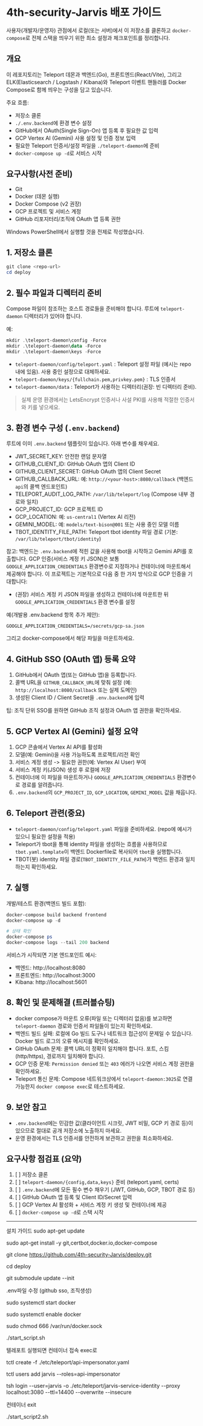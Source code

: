 # 4th-security-Jarvis 배포 가이드

사용자(개발자/운영자) 관점에서 로컬(또는 서버)에서 이 저장소를 클론하고 `docker-compose`로 전체 스택을 띄우기 위한 최소 설정과 체크포인트를 정리합니다.

## 개요

이 레포지토리는 Teleport 데몬과 백엔드(Go), 프론트엔드(React/Vite), 그리고 ELK(Elasticsearch / Logstash / Kibana)와 Teleport 이벤트 핸들러를 Docker Compose로 함께 띄우는 구성을 담고 있습니다.

주요 흐름:
- 저장소 클론
- `./.env.backend`에 환경 변수 설정
- GitHub에서 OAuth(Single Sign-On) 앱 등록 후 필요한 값 입력
- GCP Vertex AI (Gemini) 사용 설정 및 인증 정보 입력
- 필요한 Teleport 인증서/설정 파일을 `./teleport-daemon`에 준비
- `docker-compose up -d`로 서비스 시작

## 요구사항(사전 준비)

- Git
- Docker (데몬 실행)
- Docker Compose (v2 권장)
- GCP 프로젝트 및 서비스 계정
- GitHub 리포지터리/조직에 OAuth 앱 등록 권한

Windows PowerShell에서 실행할 것을 전제로 작성했습니다.

## 1. 저장소 클론

```powershell
git clone <repo-url>
cd deploy
```

## 2. 필수 파일과 디렉터리 준비

Compose 파일이 참조하는 호스트 경로들을 준비해야 합니다. 루트에 `teleport-daemon` 디렉터리가 있어야 합니다.

예:

```powershell
mkdir .\teleport-daemon\config -Force
mkdir .\teleport-daemon\data -Force
mkdir .\teleport-daemon\keys -Force
```

- `teleport-daemon/config/teleport.yaml` : Teleport 설정 파일 (예시는 repo 내에 있음). 사용 중인 설정으로 대체하세요.
- `teleport-daemon/keys/{fullchain.pem,privkey.pem}` : TLS 인증서
- `teleport-daemon/data` : Teleport가 사용하는 디렉터리(권장: 빈 디렉터리 준비).

> 실제 운영 환경에서는 LetsEncrypt 인증서나 사설 PKI를 사용해 적절한 인증서와 키를 넣으세요.

## 3. 환경 변수 구성 (`.env.backend`)

루트에 이미 `.env.backend` 템플릿이 있습니다. 아래 변수를 채우세요.

- JWT_SECRET_KEY: 안전한 랜덤 문자열
- GITHUB_CLIENT_ID: GitHub OAuth 앱의 Client ID
- GITHUB_CLIENT_SECRET: GitHub OAuth 앱의 Client Secret
- GITHUB_CALLBACK_URL: 예: `http://<your-host>:8080/callback` (백엔드 `api`의 콜백 엔드포인트)
- TELEPORT_AUDIT_LOG_PATH: `/var/lib/teleport/log` (Compose 내부 경로와 일치)
- GCP_PROJECT_ID: GCP 프로젝트 ID
- GCP_LOCATION: 예: `us-central1` (Vertex AI 리전)
- GEMINI_MODEL: 예: `models/text-bison@001` 또는 사용 중인 모델 이름
- TBOT_IDENTITY_FILE_PATH: Teleport tbot identity 파일 경로 (기본: `/var/lib/teleport/tbot/identity`)

참고: 백엔드는 `.env.backend`에 적힌 값을 사용해 tbot을 시작하고 Gemini API를 호출합니다. GCP 인증(서비스 계정 키 JSON)은 보통 `GOOGLE_APPLICATION_CREDENTIALS` 환경변수로 지정하거나 컨테이너에 마운트해서 제공해야 합니다. 이 프로젝트는 기본적으로 다음 중 한 가지 방식으로 GCP 인증을 기대합니다:

- (권장) 서비스 계정 키 JSON 파일을 생성하고 컨테이너에 마운트한 뒤 `GOOGLE_APPLICATION_CREDENTIALS` 환경 변수를 설정

예(개발용 .env.backend 항목 추가 제안):

```
GOOGLE_APPLICATION_CREDENTIALS=/secrets/gcp-sa.json
```

그리고 docker-compose에서 해당 파일을 마운트하세요.

## 4. GitHub SSO (OAuth 앱) 등록 요약

1. GitHub에서 OAuth 앱(또는 GitHub 앱)을 등록합니다.
2. 콜백 URL을 `GITHUB_CALLBACK_URL`에 맞춰 설정 (예: `http://localhost:8080/callback` 또는 실제 도메인)
3. 생성된 Client ID / Client Secret을 `.env.backend`에 입력

팁: 조직 단위 SSO를 원하면 GitHub 조직 설정과 OAuth 앱 권한을 확인하세요.

## 5. GCP Vertex AI (Gemini) 설정 요약

1. GCP 콘솔에서 Vertex AI API를 활성화
2. 모델(예: Gemini)을 사용 가능하도록 프로젝트/리전 확인
3. 서비스 계정 생성 -> 필요한 권한(예: Vertex AI User) 부여
4. 서비스 계정 키(JSON) 생성 후 로컬에 저장
5. 컨테이너에 이 파일을 마운트하거나 `GOOGLE_APPLICATION_CREDENTIALS` 환경변수로 경로를 알려줍니다.
6. `.env.backend`의 `GCP_PROJECT_ID`, `GCP_LOCATION`, `GEMINI_MODEL` 값을 채웁니다.

## 6. Teleport 관련(중요)

- `teleport-daemon/config/teleport.yaml` 파일을 준비하세요. (repo에 예시가 있으니 필요한 설정을 적용)
- Teleport가 tbot을 통해 identity 파일을 생성하는 흐름을 사용하므로 `tbot.yaml.template`이 백엔드 Dockerfile로 복사되어 `tbot`을 실행합니다.
- TBOT(봇) identity 파일 경로(`TBOT_IDENTITY_FILE_PATH`)가 백엔드 환경과 일치하는지 확인하세요.

## 7. 실행

개발/테스트 환경(백엔드 빌드 포함):

```powershell
docker-compose build backend frontend
docker-compose up -d

# 상태 확인
docker-compose ps
docker-compose logs --tail 200 backend
```

서비스가 시작되면 기본 엔드포인트 예시:
- 백엔드: http://localhost:8080
- 프론트엔드: http://localhost:3000
- Kibana: http://localhost:5601

## 8. 확인 및 문제해결 (트러블슈팅)

- docker compose가 마운트 오류(파일 또는 디렉터리 없음)를 보고하면 `teleport-daemon` 경로와 인증서 파일들이 있는지 확인하세요.
- 백엔드 빌드 실패: 로컬에 Go 빌드 도구나 네트워크 접근성이 문제일 수 있습니다. Docker 빌드 로그의 오류 메시지를 확인하세요.
- GitHub OAuth 문제: 콜백 URL이 정확히 일치해야 합니다. 포트, 스킴(http/https), 경로까지 일치해야 합니다.
- GCP 인증 문제: `Permission denied` 또는 `403` 에러가 나오면 서비스 계정 권한을 확인하세요.
- Teleport 통신 문제: Compose 네트워크상에서 `teleport-daemon:3025`로 연결 가능한지 `docker compose exec`로 테스트하세요.

## 9. 보안 참고

- `.env.backend`에는 민감한 값(클라이언트 시크릿, JWT 비밀, GCP 키 경로 등)이 있으므로 절대로 공개 저장소에 노출하지 마세요.
- 운영 환경에서는 TLS 인증서를 안전하게 보관하고 권한을 최소화하세요.

## 요구사항 점검표 (요약)

1. [ ] 저장소 클론
2. [ ] `teleport-daemon/{config,data,keys}` 준비 (teleport.yaml, certs)
3. [ ] `.env.backend`에 모든 필수 변수 채우기 (JWT, GitHub, GCP, TBOT 경로 등)
4. [ ] GitHub OAuth 앱 등록 및 Client ID/Secret 입력
5. [ ] GCP Vertex AI 활성화 + 서비스 계정 키 생성 및 컨테이너에 제공
6. [ ] `docker-compose up -d`로 스택 시작

---


설치 가이드
sudo apt-get update

sudo apt-get install -y git,certbot,docker.io,docker-compose

git clone https://github.com/4th-security-Jarvis/deploy.git

cd deploy

git submodule update --init

.env파일 수정
(github sso, 조직생성)

sudo systemctl start docker

sudo systemctl enable docker

sudo chmod 666 /var/run/docker.sock

./start_script.sh

텔레포트 실행되면
컨테이너 접속 exec로

tctl create -f ./etc/teleport/api-impersonator.yaml

tctl users add jarvis --roles=api-impersonator

tsh login --user=jarvis -o ./etc/teleport/jarvis-service-identity --proxy localhost:3080 --ttl=14400 --overwrite --insecure

컨테이너 exit

./start_script2.sh